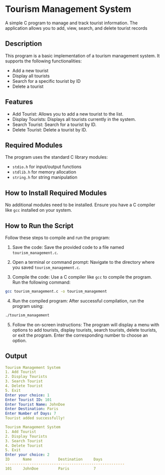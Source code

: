 # Tourism Management System
A simple C program to manage and track tourist information. The application allows you to add, view, search, and delete tourist records

## Description
This program is a basic implementation of a tourism management system. It supports the following functionalities:

- Add a new tourist
- Display all tourists
- Search for a specific tourist by ID
- Delete a tourist

## Features
- Add Tourist: Allows you to add a new tourist to the list.
- Display Tourists: Displays all tourists currently in the system.
- Search Tourist: Search for a tourist by ID.
- Delete Tourist: Delete a tourist by ID.

## Required Modules
The program uses the standard C library modules:

- `stdio.h` for input/output functions
- `stdlib.h` for memory allocation
- `string.h` for string manipulation

## How to Install Required Modules
No additional modules need to be installed. Ensure you have a C compiler like `gcc` installed on your system.

## How to Run the Script
Follow these steps to compile and run the program:

1. Save the code: Save the provided code to a file named `tourism_management.c`.

2. Open a terminal or command prompt: Navigate to the directory where you saved `tourism_management.c`.

3. Compile the code: Use a C compiler like `gcc` to compile the program. Run the following command:
```bash 
gcc tourism_management.c -o tourism_management
```
4. Run the compiled program: After successful compilation, run the program using:
```bash 
./tourism_management
```
5. Follow the on-screen instructions: The program will display a menu with options to add tourists, display tourists, search tourists, delete tourists, or exit the program. Enter the corresponding number to choose an option.

## Output
```yaml
Tourism Management System
1. Add Tourist
2. Display Tourists
3. Search Tourist
4. Delete Tourist
5. Exit
Enter your choice: 1
Enter Tourist ID: 101
Enter Tourist Name: JohnDoe
Enter Destination: Paris
Enter Number of Days: 7
Tourist added successfully!

Tourism Management System
1. Add Tourist
2. Display Tourists
3. Search Tourist
4. Delete Tourist
5. Exit
Enter your choice: 2
ID      Name            Destination     Days
------------------------------------------------------
101     JohnDoe         Paris           7
```
